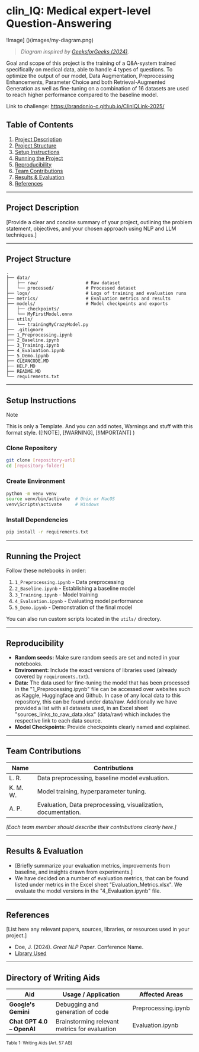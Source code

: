# clin_IQ: Medical expert-level Question-Answering
!Image] ()(images/my-diagram.png)
> *Diagram inspired by [GeeksforGeeks (2024)](https://media.geeksforgeeks.org/wp-content/uploads/20240506173418/RAG-vs-Fine-tuning.png).*


Goal and scope of this project is the training of a Q&A-system trained specifically on medical data, able to handle 4 types of questions.
To optimize the output of our model, Data Augmentation, Preprocessing Enhancements, Parameter Choice and both Retrieval-Augmented Generation as well as fine-tuning on a combination of 16 datasets are used to reach higher performance compared to the baseline model. 

Link to challenge: https://brandonio-c.github.io/ClinIQLink-2025/

## Table of Contents

1. [Project Description](#project-description)
2. [Project Structure](#project-structure)
3. [Setup Instructions](#setup-instructions)
4. [Running the Project](#running-the-project)
5. [Reproducibility](#reproducibility)
6. [Team Contributions](#team-contributions)
7. [Results & Evaluation](#results--evaluation)
8. [References](#references)

---

## Project Description

[Provide a clear and concise summary of your project, outlining the problem statement, objectives, and your chosen approach using NLP and LLM techniques.]

---

## Project Structure

```
.
├── data/
│   ├── raw/                  # Raw dataset
│   └── processed/            # Processed dataset
├── logs/                     # Logs of training and evaluation runs
├── metrics/                  # Evaluation metrics and results
├── models/                   # Model checkpoints and exports
│   ├── checkpoints/
│   └── MyFirstModel.onnx
├── utils/
│   └── trainingMyCrazyModel.py
├── .gitignore
├── 1_Preprocessing.ipynb
├── 2_Baseline.ipynb
├── 3_Training.ipynb
├── 4_Evaluation.ipynb
├── 5_Demo.ipynb
├── CLEANCODE.MD
├── HELP.MD
├── README.MD
└── requirements.txt
```

---

## Setup Instructions

> [!NOTE]  
> This is only a Template. And you can add notes, Warnings and stuff with this format style. ([!NOTE], [!WARNING], [!IMPORTANT] )

### Clone Repository
```bash
git clone [repository-url]
cd [repository-folder]
```

### Create Environment
```bash
python -m venv venv
source venv/bin/activate  # Unix or MacOS
venv\Scripts\activate     # Windows
```

### Install Dependencies
```bash
pip install -r requirements.txt
```

---

## Running the Project

Follow these notebooks in order:
1. `1_Preprocessing.ipynb` - Data preprocessing
2. `2_Baseline.ipynb` - Establishing a baseline model
3. `3_Training.ipynb` - Model training
4. `4_Evaluation.ipynb` - Evaluating model performance
5. `5_Demo.ipynb` - Demonstration of the final model

You can also run custom scripts located in the `utils/` directory.

---

## Reproducibility

- **Random seeds:** Make sure random seeds are set and noted in your notebooks.
- **Environment:** Include the exact versions of libraries used (already covered by `requirements.txt`).
- **Data:** The data used for fine-tuning the model that has been processed in the "1_Preprocessing.ipynb" file can be accessed over websites such as Kaggle, Huggingface and Github. In case of any local data to this repository, this can be found under data/raw.
Additionally we have provided a list with all datasets used, in an Excel sheet "sources_links_to_raw_data.xlsx" (data/raw) which includes the respective link to each data source.
- **Model Checkpoints:** Provide checkpoints clearly named and explained.

---

## Team Contributions

| Name              | Contributions                                  |
|-------------------|------------------------------------------------|
| L. R.| Data preprocessing, baseline model evaluation.|
| K. M. W.| Model training, hyperparameter tuning.|
| A. P.| Evaluation, Data preprocessing, visualization, documentation.|


*[Each team member should describe their contributions clearly here.]*

---

## Results & Evaluation

- [Briefly summarize your evaluation metrics, improvements from baseline, and insights drawn from experiments.]
- We have decided on a number of evaluation metrics, that can be found listed under metrics in the Excel sheet "Evaluation_Metrics.xlsx". We evaluate the model versions in the "4_Evaluation.ipynb" file.

---

## References

[List here any relevant papers, sources, libraries, or resources used in your project.]

- Doe, J. (2024). *Great NLP Paper*. Conference Name.
- [Library Used](https://example-library.com)

---
## Directory of Writing Aids

| Aid                 | Usage / Application                                                                 | Affected Areas |
|---------------------|--------------------------------------------------------------------------------------|----------------|
| **Google's Gemini**     | Debugging and generation of code    | Preprocessing.ipynb    |
| **Chat GPT 4.0 – OpenAI** | Brainstorming relevant metrics for evaluation | Evaluation.ipynb   |

<sub>Table 1: Writing Aids (Art. 57 AB)</sub>

